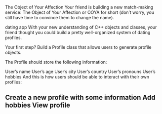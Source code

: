 The Object of Your Affection
Your friend is building a new match-making service: The Object of Your Affection or OOYA for short (don’t worry, you still have time to convince them to change the name).

dating app
With your new understanding of C++ objects and classes, your friend thought you could build a pretty well-organized system of dating profiles.

Your first step? Build a Profile class that allows users to generate profile objects.

The Profile should store the following information:

User’s name
User’s age
User’s city
User’s country
User’s pronouns
User’s hobbies
And this is how users should be able to interact with their own profiles:

Create a new profile with some information
Add hobbies
View profile
---------------------------------------------------------------------------------------------------
